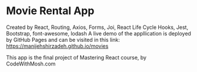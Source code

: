 # Movie Rental App
Created by React, Routing, Axios, Forms, Joi, React Life Cycle Hooks, Jest, Bootstrap, font-awesome, lodash
A live demo of the appllication is deployed by GitHub Pages and can be visited in this link:
https://manijehshirzadeh.github.io/movies

This app is the final project of Mastering React course, by CodeWithMosh.com
